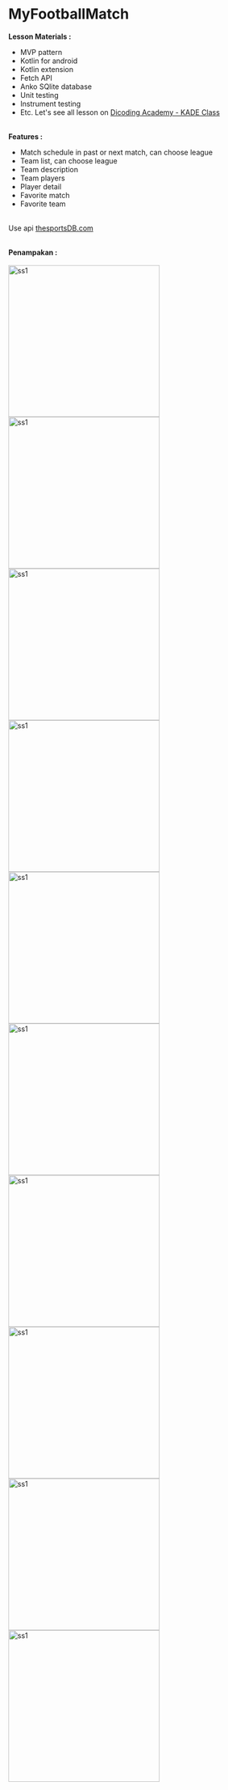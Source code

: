 # MyFootballMatch

**Lesson Materials :**<br>
- MVP pattern<br>
- Kotlin for android<br>
- Kotlin extension<br>
- Fetch API<br>
- Anko SQlite database<br>
- Unit testing<br>
- Instrument testing<br>
- Etc. Let's see all lesson on [Dicoding Academy - KADE Class](https://www.dicoding.com/academies/55/tutorials)<br><br>

**Features :**<br>
- Match schedule in past or next match, can choose league <br>
- Team list, can choose league<br>
- Team description<br>
- Team players<br>
- Player detail<br>
- Favorite match<br>
- Favorite team<br><br>

Use api [thesportsDB.com](thesportsDB.com)<br><br>

**Penampakan :**<br><br>
<img width="300" alt="ss1" src="https://user-images.githubusercontent.com/32474003/41804383-0478310e-76c0-11e8-8b9e-3b6d67b4ceb8.png">
<img width="300" alt="ss1" src="https://user-images.githubusercontent.com/32474003/41804384-04c57176-76c0-11e8-99be-606dcacf5f31.png">
<img width="300" alt="ss1" src="https://user-images.githubusercontent.com/32474003/41804385-051a6dca-76c0-11e8-8289-446e8666ef74.png">
<img width="300" alt="ss1" src="https://user-images.githubusercontent.com/32474003/41804386-056cdda8-76c0-11e8-8fdf-17e6e1d35b1e.png">
<img width="300" alt="ss1" src="https://user-images.githubusercontent.com/32474003/41804388-061e9660-76c0-11e8-8db2-dfd7e86e8518.png">
<img width="300" alt="ss1" src="https://user-images.githubusercontent.com/32474003/41804551-af216696-76c2-11e8-9a9c-881ca74005a2.png">
<img width="300" alt="ss1" src="https://user-images.githubusercontent.com/32474003/41804387-05c057b2-76c0-11e8-969f-b3cb963d8c39.png">
<img width="300" alt="ss1" src="https://user-images.githubusercontent.com/32474003/41804390-06cd4aa2-76c0-11e8-89a0-8f514428d8a6.png">
<img width="300" alt="ss1" src="https://user-images.githubusercontent.com/32474003/41804391-071917d4-76c0-11e8-8039-11e75909ab09.png">
<img width="300" alt="ss1" src="https://user-images.githubusercontent.com/32474003/41804392-07791ad0-76c0-11e8-8de0-59bcfd1ec6bb.png">


